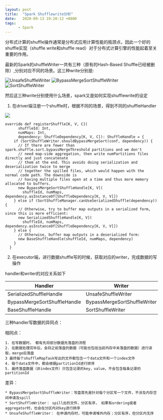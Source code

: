 ```yaml
---
layout: post
title:  "Spark Shufflewrite分析"
date:   2020-09-13 19:20:12 +0800
tags:
      - Spark
---
```


分布式计算的shuffle操作通常是分布式应用计算性能的瓶颈点，因此一个好的shuffle实现（shuffle write和shuffle read）对于分布式计算引擎的性能起着至关重要的作用。

最新的Spark的shuffleWriter一共有三种（原有的Hash-Based Shuffle已经被删除）,分别对应不同的场景。这三种write分别是:

![UnsafeShuffleWriter](https://cyq89051127.github.io/2020/09/12/Spark-UnsafeShuffleWriter%E6%B5%81%E7%A8%8B%E5%88%86%E6%9E%90/)
![BypassMergeSortShuffleWriter](https://cyq89051127.github.io/2020/09/13/Spark-ByPassMergeSortShuffleWriter%E6%B5%81%E7%A8%8B%E5%88%86%E6%9E%90/)
![SortShuffleWriter](https://cyq89051127.github.io/2020/09/13/Spark-SortShuffleWriter%E6%B5%81%E7%A8%8B%E5%88%86%E6%9E%90/)

然后这三种write分别使用什么场景，spark又是如何实现shufflewrite的设定

1. 在driver端注册一个shuffle时，根据不同的场景，得到不同的shuffleHandler


![](http://note.youdao.com/yws/public/resource/309860f8d6d1ca28097175b7c5701261/xmlnote/WEBRESOURCEf46ad822360de2a452d0db2cd1c5fb7f/9698)

```
override def registerShuffle[K, V, C](
      shuffleId: Int,
      numMaps: Int,
      dependency: ShuffleDependency[K, V, C]): ShuffleHandle = {
    if (SortShuffleWriter.shouldBypassMergeSort(conf, dependency)) {
      // If there are fewer than spark.shuffle.sort.bypassMergeThreshold partitions and we don't
      // need map-side aggregation, then write numPartitions files directly and just concatenate
      // them at the end. This avoids doing serialization and deserialization twice to merge
      // together the spilled files, which would happen with the normal code path. The downside is
      // having multiple files open at a time and thus more memory allocated to buffers.
      new BypassMergeSortShuffleHandle[K, V](
        shuffleId, numMaps, dependency.asInstanceOf[ShuffleDependency[K, V, V]])
    } else if (SortShuffleManager.canUseSerializedShuffle(dependency)) {
      // Otherwise, try to buffer map outputs in a serialized form, since this is more efficient:
      new SerializedShuffleHandle[K, V](
        shuffleId, numMaps, dependency.asInstanceOf[ShuffleDependency[K, V, V]])
    } else {
      // Otherwise, buffer map outputs in a deserialized form:
      new BaseShuffleHandle(shuffleId, numMaps, dependency)
    }
  }

```

2. 在executor端，进行数据shuffle写的时候，获取对应的writer，完成数据的写操作

handler和writer的对应关系如下

| Handler    | Writer |
| ---------|---- |
| SerializedShuffleHandle  | UnsafeShuffleWriter            |
| BypassMergeSortShuffleHandle |BypassMergeSortShuffleWriter| 
| BaseShuffleHandle | SortShuffleWriter |

三种handler写数据的异同点：

相同点：
 
    1. 在写数据时， 都有先将部分数据先落盘的流程
    2. 在数据处理完毕后，会将之前落盘的数据（可能也包括当前内存中未落盘的数据）进行读取，merge后落盘
    3 最终每个shuffleMapTask写出的文件都包含一个data文件和一个index文件
    4. 每个data文件中，都会根据partitionId进行排序
    5. 最终落盘数据（非index文件）只包含记录的key，value，不会包含每条记录的partitionId
    
差异：

    * BypassMergeSortShuffleWriter：写盘首先是针对每个分区写一个文件，不涉及内存空间申请及spill
    * SortShuffleWriter： spill出的文件，分区有序， 如果有ordering或者aggregator时，也会在分区内对key进行排序
    * UnsafeShuffleWriter： 在申请内存时，可能申请堆外内存；分区有序，但分区内无序
    
    